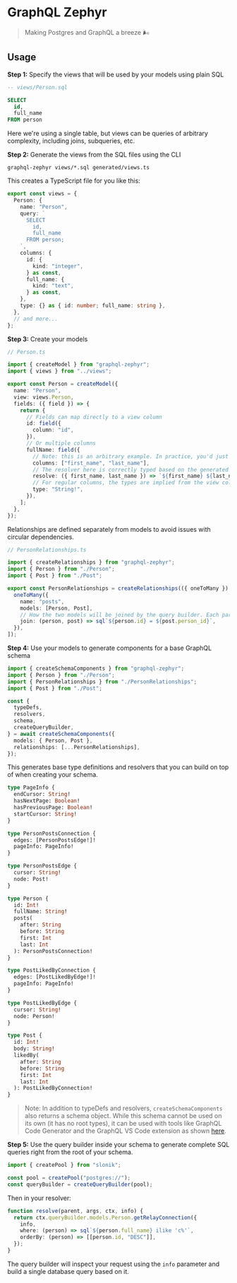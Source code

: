 # GraphQL Zephyr

> Making Postgres and GraphQL a breeze 🌬️

## Usage

**Step 1:** Specify the views that will be used by your models using plain SQL

```sql
-- views/Person.sql

SELECT
  id,
  full_name
FROM person
```

Here we're using a single table, but views can be queries of arbitrary complexity, including joins, subqueries, etc.

**Step 2:** Generate the views from the SQL files using the CLI

```shell
graphql-zephyr views/*.sql generated/views.ts
```

This creates a TypeScript file for you like this:

```typescript
export const views = {
  Person: {
    name: "Person",
    query: `
      SELECT
        id,
        full_name
      FROM person;
    `,
    columns: {
      id: {
        kind: "integer",
      } as const,
      full_name: {
        kind: "text",
      } as const,
    },
    type: {} as { id: number; full_name: string },
  },
  // and more...
};
```

**Step 3:** Create your models

```typescript
// Person.ts

import { createModel } from "graphql-zephyr";
import { views } from "../views";

export const Person = createModel({
  name: "Person",
  view: views.Person,
  fields: ({ field }) => {
    return {
      // Fields can map directly to a view column
      id: field({
        column: "id",
      }),
      // Or multiple columns
      fullName: field({
        // Note: this is an arbitrary example. In practice, you'd just return "fullName" as a column on your view.
        columns: ["first_name", "last_name"],
        // The resolver here is correctly typed based on the generated view
        resolve: ({ first_name, last_name }) => `${first_name} ${last_name}`,
        // For regular columns, the types are implied from the view columns, but here we have to specify our own
        type: "String!",
      }),
    ];
  },
});
```

Relationships are defined separately from models to avoid issues with circular dependencies.

```typescript
// PersonRelationships.ts

import { createRelationships } from "graphql-zephyr";
import { Person } from "./Person";
import { Post } from "./Post";

export const PersonRelationships = createRelationships(({ oneToMany }) => [
  oneToMany({
    name: "posts",
    models: [Person, Post],
    // How the two models will be joined by the query builder. Each parameter here is typed based on the model's associated view columns
    join: (person, post) => sql`${person.id} = ${post.person_id}`,
  }),
]);
```

**Step 4:** Use your models to generate components for a base GraphQL schema

```typescript
import { createSchemaComponents } from "graphql-zephyr";
import { Person } from "./Person";
import { PersonRelationships } from "./PersonRelationships";
import { Post } from "./Post";

const {
  typeDefs,
  resolvers,
  schema,
  createQueryBuilder,
} = await createSchemaComponents({
  models: { Person, Post },
  relationships: [...PersonRelationships],
});
```

This generates base type definitions and resolvers that you can build on top of when creating your schema.

```graphql
type PageInfo {
  endCursor: String!
  hasNextPage: Boolean!
  hasPreviousPage: Boolean!
  startCursor: String!
}

type PersonPostsConnection {
  edges: [PersonPostsEdge!]!
  pageInfo: PageInfo!
}

type PersonPostsEdge {
  cursor: String!
  node: Post!
}

type Person {
  id: Int!
  fullName: String!
  posts(
    after: String
    before: String
    first: Int
    last: Int
  ): PersonPostsConnection!
}

type PostLikedByConnection {
  edges: [PostLikedByEdge!]!
  pageInfo: PageInfo!
}

type PostLikedByEdge {
  cursor: String!
  node: Person!
}

type Post {
  id: Int!
  body: String!
  likedBy(
    after: String
    before: String
    first: Int
    last: Int
  ): PostLikedByConnection!
}
```

> Note: In addition to typeDefs and resolvers, `createSchemaComponents` also returns a schema object. While this schema cannot be used on its own (it has no root types), it can be used with tools like GraphQL Code Generator and the GraphQL VS Code extension as shown [here](https://www.graphql-code-generator.com/docs/getting-started/schema-field#javascript-export).

**Step 5:** Use the query builder inside your schema to generate complete SQL queries right from the root of your schema.

```typescript
import { createPool } from "slonik";

const pool = createPool("postgres://");
const queryBuilder = createQueryBuilder(pool);
```

Then in your resolver:

```typescript
function resolve(parent, args, ctx, info) {
  return ctx.queryBuilder.models.Person.getRelayConnection({
    info,
    where: (person) => sql`${person.full_name} ilike 'c%'`,
    orderBy: (person) => [[person.id, "DESC"]],
  });
}
```

The query builder will inspect your request using the `info` parameter and build a single database query based on it.

